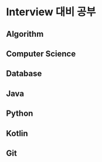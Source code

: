 # Interview 대비 공부


## Algorithm
## Computer Science
## Database
## Java
## Python
## Kotlin
## Git

